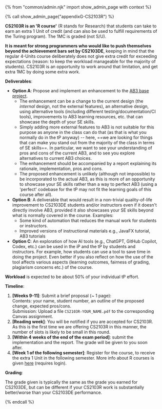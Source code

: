 {% from "common/admin.njk" import show_admin_page with context %}

{% call show_admin_page("appendixG-CS2103R") %}
<div id="main">

**CS2103R is an 'R course'** (R stands for Research) that students can take to earn an extra 1 Unit of credit (and can also be used to fulfill requirements of the Turing program). The 1MC is graded (not S/U).

**It is meant for strong programmers who would like to push themselves beyond the achievement bars set by CS2103DE**, keeping in mind that the regular 4-Units course deliberately does not give extra credit for exceeding expectations (reason: to keep the workload manageable for the majority of students). CS2103R is an opportunity to work around that limitation, and get extra 1MC by doing some extra work.

****Deliverables****:
* **Option A**: Propose and implement an enhancement to the [AB3 base project](https://se-education.org/addressbook-level3/).
  * The enhancement can be a change to the current design (the _internal_ design, not the external features), an alternative design, using alternative tools (including different testing/documentation/CI tools), improvements to AB3 learning resources, etc. that can showcase the depth of your SE skills.<br>
  * Simply adding more external features to AB3 is not suitable for this purpose as anyone in the class can do that (as that is what you normally do in the tP anyway) -- here, ==we are looking for things that can make you stand out from the majority of the class in terms of SE skills==. In particular, we want to see your understanding of pros and cons of the current AB3, and to see you explore alternatives to current AB3 choices.
  * The enhancement should be accompanied by a report explaining its rationale, implementation, pros and cons.
  * The proposed enhancement is unlikely (although not impossible) to be incorporated to the actual AB3, as this is more of an opportunity to showcase your SE skills rather than a way to perfect AB3 (using a 'perfect' codebase for the tP may not fit the learning goals of this course after all).
* **Option B**: A deliverable that would result in a non-trivial quality-of-life improvement to CS2103DE students and/or instructors even if it doesn't directly involve AB3, provided it also showcases your SE skills beyond what is normally covered in the course. Examples:
  * Some kind of automation that reduces the manual work for students or instructors.
  * Improved versions of instructional materials e.g., JavaFX tutorial, AB3 tutorials
* **Option C**: An exploration of how AI tools (e.g., ChatGPT, GitHub Copilot, Codex, etc.) can be used in the iP and the tP by students and instructors. For example, how students can use a tool to save time in doing the project. Even better if you also reflect on how the use of the tool affects various aspects (learning outcomes, fairness of grading, plagiarism concerns etc.) of the course.

****Workload**** is expected to be about 50% of your individual tP effort.

****Timeline****:
1. **[Weeks 9-11]**: Submit a brief proposal (~ 1 page):<br>
   Contents: your name, student number, an outline of the proposed change, expected pros/cons.<br>
   Submission: Upload a file `CS2103R-YOUR_NAME.pdf` to the corresponding Canvas assignment.
1. **[Reading week]**: You will be notified if you are accepted for CS2103R. As this is the first time we are offering CS2103R in this manner, the number of slots is likely to be small in this round.
1. **[Within 4 weeks of the end of the exam period]**: submit the implementation and the report. The grade will be given to you soon after.
1. **[Week 1 of the following semester]**: Register for the course, to receive the extra 1 Unit in the following semester. More info about R courses is given [here](https://wiki.nus.edu.sg/pages/viewpage.action?spaceKey=SUW&title=R+Modules) (requires login).

****Grading****:

The grade given is typically the same as the grade you earned for CS2103DE, but can be different if your CS2103R work is substantially better/worse than your CS2103DE performance.

</div>

{% endcall %}
